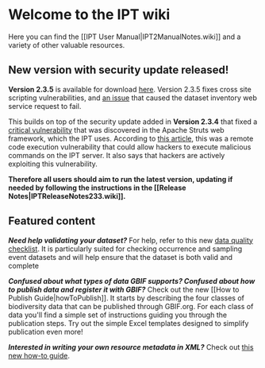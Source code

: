 # Welcome to the IPT wiki

Here you can find the [[IPT User Manual|IPT2ManualNotes.wiki]] and a variety of other valuable resources. 

## New version with security update released!

**Version 2.3.5** is available for download [here](http://repository.gbif.org/content/groups/gbif/org/gbif/ipt/2.3.5/ipt-2.3.5.war). Version 2.3.5 fixes cross site scripting vulnerabilities, and [an issue](https://github.com/gbif/ipt/issues/1344) that caused the dataset inventory web service request to fail.

This builds on top of the security update added in **Version 2.3.4** that fixed a [critical vulnerability](https://struts.apache.org/docs/s2-045.html) that was discovered in the Apache Struts web framework, which the IPT uses. According to [this article](http://thehackernews.com/2017/03/apache-struts-framework.html), this was a remote code execution vulnerability that could allow hackers to execute malicious commands on the IPT server. It also says that hackers are actively exploiting this vulnerability. 

**Therefore all users should aim to run the latest version, updating if needed by following the instructions in the [[Release Notes|IPTReleaseNotes233.wiki]].**

## Featured content 

_**Need help validating your dataset?**_ For help, refer to this new [data quality checklist](https://github.com/gbif/ipt/wiki/dataQualityChecklist). It is particularly suited for checking occurrence and sampling event datasets and will help ensure that the dataset is both valid and complete

_**Confused about what types of data GBIF supports? Confused about how to publish data and register it with GBIF?**_ Check out the new [[How to Publish Guide|howToPublish]]. It starts by describing the four classes of biodiversity data that can be published through GBIF.org. For each class of data you'll find a simple set of instructions guiding you through the publication steps. Try out the simple Excel templates designed to simplify publication even more!  

_**Interested in writing your own resource metadata in XML?**_ Check out [this new how-to guide](https://github.com/gbif/ipt/wiki/How-to-write-your-own-EML-XML-file). 

